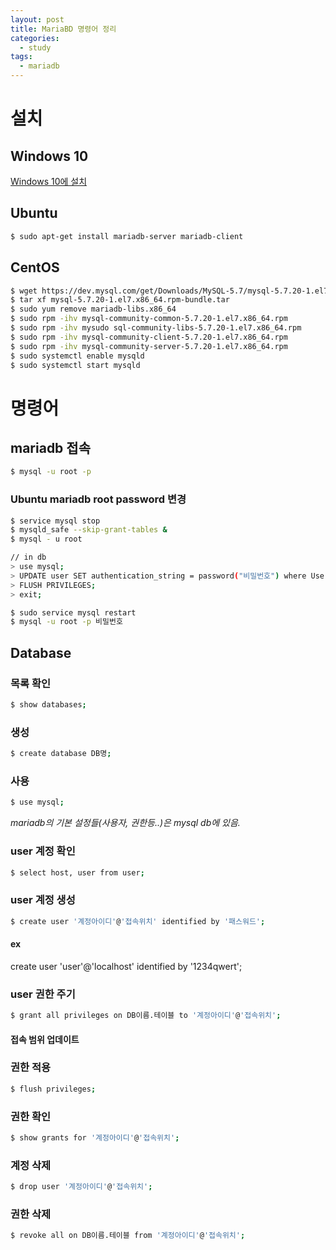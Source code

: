```yaml
---
layout: post
title: MariaBD 명령어 정리
categories:
  - study
tags:
  - mariadb
---
```


# 설치
## Windows 10
[Windows 10에 설치](https://offbyone.tistory.com/199)

## Ubuntu
```bash
$ sudo apt-get install mariadb-server mariadb-client
```
## CentOS
```bash
$ wget https://dev.mysql.com/get/Downloads/MySQL-5.7/mysql-5.7.20-1.el7.x86_64.rpm-bundle.tar
$ tar xf mysql-5.7.20-1.el7.x86_64.rpm-bundle.tar
$ sudo yum remove mariadb-libs.x86_64
$ sudo rpm -ihv mysql-community-common-5.7.20-1.el7.x86_64.rpm
$ sudo rpm -ihv mysudo sql-community-libs-5.7.20-1.el7.x86_64.rpm
$ sudo rpm -ihv mysql-community-client-5.7.20-1.el7.x86_64.rpm
$ sudo rpm -ihv mysql-community-server-5.7.20-1.el7.x86_64.rpm
$ sudo systemctl enable mysqld
$ sudo systemctl start mysqld
```

# 명령어

## mariadb 접속
```bash
$ mysql -u root -p
```
### Ubuntu mariadb root password 변경
```bash
$ service mysql stop
$ mysqld_safe --skip-grant-tables &
$ mysql - u root

// in db
> use mysql;
> UPDATE user SET authentication_string = password("비밀번호") where User='root';
> FLUSH PRIVILEGES;
> exit;

$ sudo service mysql restart
$ mysql -u root -p 비밀번호
```

## Database
### 목록 확인
```bash
$ show databases;
```
### 생성
```bash
$ create database DB명;
```
### 사용
```bash
$ use mysql;
```
_mariadb의 기본 설정들(사용자, 권한등..)은 mysql db에 있음._
### user 계정 확인
```bash
$ select host, user from user;
```
### user 계정 생성
```bash
$ create user '계정아이디'@'접속위치' identified by '패스워드';
```
#### ex
create user 'user'@'localhost' identified by '1234qwert';

### user 권한 주기
```bash
$ grant all privileges on DB이름.테이블 to '계정아이디'@'접속위치';
```
#### 접속 범위 업데이트

### 권한 적용
```bash
$ flush privileges;
```

### 권한 확인
```bash
$ show grants for '계정아이디'@'접속위치';
```

### 계정 삭제
```bash
$ drop user '계정아이디'@'접속위치';
```

### 권한 삭제
```bash
$ revoke all on DB이름.테이블 from '계정아이디'@'접속위치';
```


